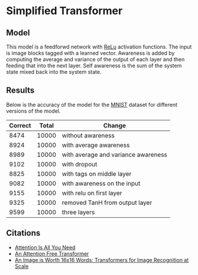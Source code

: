 # Simplified Transformer
## Model
This model is a feedforwd network with [ReLu](https://en.wikipedia.org/wiki/Rectifier_(neural_networks)) activation functions. The input is image blocks tagged with a learned vector. Awareness is added by computing the average and variance of the output of each layer and then feeding that into the next layer. Self awareness is the sum of the system state mixed back into the system state.

## Results
Below is the accuracy of the model for the [MNIST](https://en.wikipedia.org/wiki/MNIST_database) dataset for different versions of the model.

| Correct | Total | Change                              |
| ------- | ----- | ----------------------------------- |
| 8474    | 10000 | without awareness                   |
| 8924    | 10000 | with average awareness              |
| 8989    | 10000 | with average and variance awareness |
| 9102    | 10000 | with dropout                        |
| 8825    | 10000 | with tags on middle layer           |
| 9082    | 10000 | with awareness on the input         |
| 9155    | 10000 | with relu on first layer            |
| 9325    | 10000 | removed TanH from output layer      |
| 9599    | 10000 | three layers                        |

## Citations
* [Attention Is All You Need](https://arxiv.org/abs/1706.03762)
* [An Attention Free Transformer](https://arxiv.org/abs/2105.14103)
* [An Image is Worth 16x16 Words: Transformers for Image Recognition at Scale](https://arxiv.org/abs/2010.11929)